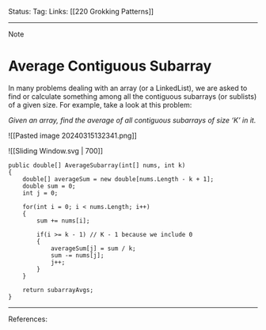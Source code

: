 Status: 
Tag:
Links: [[220 Grokking Patterns]]

---
> [!note] 
>  # Average Contiguous Subarray


In many problems dealing with an array (or a LinkedList), we are asked to find or calculate something among all the contiguous subarrays (or sublists) of a given size. For example, take a look at this problem:

_Given an array, find the average of all contiguous subarrays of size ‘K’ in it._

![[Pasted image 20240315132341.png]]

![[Sliding Window.svg | 700]]

``` run-csharp
public double[] AverageSubarray(int[] nums, int k)
{
	double[] averageSum = new double[nums.Length - k + 1];
	double sum = 0;
	int j = 0;
	
	for(int i = 0; i < nums.Length; i++)
	{
		sum += nums[i];
		
		if(i >= k - 1) // K - 1 because we include 0
		{
			averageSum[j] = sum / k;
			sum -= nums[j];
			j++;
		}
	}
	
	return subarrayAvgs;
}
```


---
References: